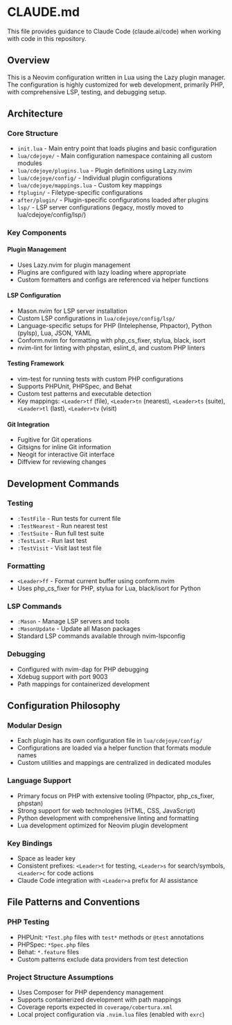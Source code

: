# CLAUDE.md

This file provides guidance to Claude Code (claude.ai/code) when working with code in this repository.

## Overview

This is a Neovim configuration written in Lua using the Lazy plugin manager. The configuration is highly customized for web development, primarily PHP, with comprehensive LSP, testing, and debugging setup.

## Architecture

### Core Structure
- `init.lua` - Main entry point that loads plugins and basic configuration
- `lua/cdejoye/` - Main configuration namespace containing all custom modules
- `lua/cdejoye/plugins.lua` - Plugin definitions using Lazy.nvim
- `lua/cdejoye/config/` - Individual plugin configurations
- `lua/cdejoye/mappings.lua` - Custom key mappings
- `ftplugin/` - Filetype-specific configurations
- `after/plugin/` - Plugin-specific configurations loaded after plugins
- `lsp/` - LSP server configurations (legacy, mostly moved to lua/cdejoye/config/lsp/)

### Key Components

#### Plugin Management
- Uses Lazy.nvim for plugin management
- Plugins are configured with lazy loading where appropriate
- Custom formatters and configs are referenced via helper functions

#### LSP Configuration
- Mason.nvim for LSP server installation
- Custom LSP configurations in `lua/cdejoye/config/lsp/`
- Language-specific setups for PHP (Intelephense, Phpactor), Python (pylsp), Lua, JSON, YAML
- Conform.nvim for formatting with php_cs_fixer, stylua, black, isort
- nvim-lint for linting with phpstan, eslint_d, and custom PHP linters

#### Testing Framework
- vim-test for running tests with custom PHP configurations
- Supports PHPUnit, PHPSpec, and Behat
- Custom test patterns and executable detection
- Key mappings: `<Leader>tf` (file), `<Leader>tn` (nearest), `<Leader>ts` (suite), `<Leader>tl` (last), `<Leader>tv` (visit)

#### Git Integration
- Fugitive for Git operations
- Gitsigns for inline Git information
- Neogit for interactive Git interface
- Diffview for reviewing changes

## Development Commands

### Testing
- `:TestFile` - Run tests for current file
- `:TestNearest` - Run nearest test
- `:TestSuite` - Run full test suite
- `:TestLast` - Run last test
- `:TestVisit` - Visit last test file

### Formatting
- `<Leader>ff` - Format current buffer using conform.nvim
- Uses php_cs_fixer for PHP, stylua for Lua, black/isort for Python

### LSP Commands
- `:Mason` - Manage LSP servers and tools
- `:MasonUpdate` - Update all Mason packages
- Standard LSP commands available through nvim-lspconfig

### Debugging
- Configured with nvim-dap for PHP debugging
- Xdebug support with port 9003
- Path mappings for containerized development

## Configuration Philosophy

### Modular Design
- Each plugin has its own configuration file in `lua/cdejoye/config/`
- Configurations are loaded via a helper function that formats module names
- Custom utilities and mappings are centralized in dedicated modules

### Language Support
- Primary focus on PHP with extensive tooling (Phpactor, php_cs_fixer, phpstan)
- Strong support for web technologies (HTML, CSS, JavaScript)
- Python development with comprehensive linting and formatting
- Lua development optimized for Neovim plugin development

### Key Bindings
- Space as leader key
- Consistent prefixes: `<Leader>t` for testing, `<Leader>s` for search/symbols, `<Leader>c` for code actions
- Claude Code integration with `<Leader>a` prefix for AI assistance

## File Patterns and Conventions

### PHP Testing
- PHPUnit: `*Test.php` files with `test*` methods or `@test` annotations
- PHPSpec: `*Spec.php` files  
- Behat: `*.feature` files
- Custom patterns exclude data providers from test detection

### Project Structure Assumptions
- Uses Composer for PHP dependency management
- Supports containerized development with path mappings
- Coverage reports expected in `coverage/cobertura.xml`
- Local project configuration via `.nvim.lua` files (enabled with `exrc`)